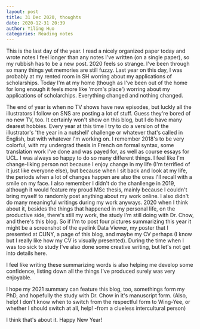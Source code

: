 ```yaml
---
layout: post
title: 31 Dec 2020, thoughts
date: 2020-12-31 20:39
author: Yiling Huo
categories: Reading notes
---
```

<!-- wp:paragraph -->
<p>This is the last day of the year. I read a nicely organized paper today and wrote notes I feel longer than any notes I've written (on a single paper), so my rubbish has to be a new post. 2020 feels so strange. I've been through so many things yet memories are still fuzzy. Last year on this day, I was probably at my rented room in SH worring about my applications of scholarships. Today I'm at my home (though as I've been out of the home for long enough it feels more like 'mom's place') worring about my applications of scholarchips. Everything changed and nothing changed. </p>
<!-- /wp:paragraph -->

<!-- wp:paragraph -->
<p>The end of year is when no TV shows have new episodes, but luckly all the illustrators I follow on SNS are posting a lot of stuff. Guess they're bored of no new TV, too. It certainly won't show on this blog, but I do have many dearest hobbies. Every year at this time I try to do a version of the illustrator's 'the year in a nutshell' challenge or whatever that's called in English, but with whatever I'm working on. I remember 2018's to be very colorful, with my undergrad thesis in French on formal syntax, some translation work I've done and was payed for, as well as course essays for UCL. I was always so happy to do so many different things. I feel like I'm change-liking person not because I enjoy change in my life (I'm terrified of it just like everyone else), but because when I sit back and look at my life, the periods when a lot of changes happen are also the ones I'll recall with a smile on my face. I also remember I didn't do the chanllenge in 2019, although it would feature my proud MSc thesis, mainly because I couldn't bring myself to randomly post anything about my work online. I also didn't do many meaningful writings during my work anyways. 2020 when I think about it, besides the things that happened in my personal life, on the productive side, there's still my work, the study I'm still doing with Dr. Chow, and there's this blog. So if I'm to post four pictures summarizing this year it might be a screenshot of the eyelink Data Viewer, my poster that I presented at CUNY, a page of this blog, and maybe my CV perhaps (I know but I really like how my CV is visually presented). During the time when I was too sick to study I've also done some creative writing, but let's not get into details here. </p>
<!-- /wp:paragraph -->

<!-- wp:paragraph -->
<p>I feel like writing these summarizing words is also helping me develop some confidence, listing down all the things I've produced surely was very enjoyable.</p>
<!-- /wp:paragraph -->

<!-- wp:paragraph -->
<p>I hope my 2021 summary can feature this blog, too, somethings form my PhD, and hopefully the study with Dr. Chow in it's manuscript form. (Also, help! I don't know when to switch from the respectful form to Wing-Yee, or whether I should switch at all, help! -from a clueless intercultural person)</p>
<!-- /wp:paragraph -->

<!-- wp:paragraph -->
<p>I think that's about it. Happy New Year!</p>
<!-- /wp:paragraph -->
